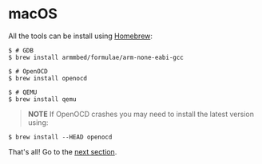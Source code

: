 # macOS

All the tools can be install using [Homebrew]:

[Homebrew]: http://brew.sh/

``` text
$ # GDB
$ brew install armmbed/formulae/arm-none-eabi-gcc

$ # OpenOCD
$ brew install openocd

$ # QEMU
$ brew install qemu
```

> **NOTE** If OpenOCD crashes you may need to install the latest version using: 
```text
$ brew install --HEAD openocd
```

That's all! Go to the [next section].

[next section]: verify.md
